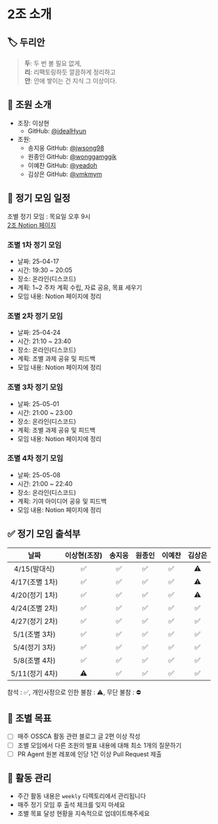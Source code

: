 # 2조 소개

## 🏷️ 두리안
> 
> **두**: 두 번 볼 필요 없게,  
> **리**: 리팩토링하듯 깔끔하게 정리하고  
> **안**: 안에 쌓이는 건 지식 그 이상이다.
> 

## 👥 조원 소개
- 조장: 이상현
  - GitHub: [@idealHyun](https://github.com/idealHyun)
- 조원:
  - 송지웅 GitHub: [@jwsong98](https://github.com/jwsong98)
  - 원종인 GitHub: [@wonggamggik](https://github.com/wonggamggik)
  - 이예찬 GitHub: [@yeadoh](https://github.com/yeadoh)
  - 김상은 GitHub: [@vmkmym](https://github.com/vmkmym)

## 📅 정기 모임 일정
조별 정기 모임 : 목요일 오후 9시   
[2조 Notion 페이지](https://bittersweet-snowman-a04.notion.site/PR-Agent-2025-OSSCA-1d894f06d6d78049b2b6f0d531d5ddf8)   


### 조별 1차 정기 모임
- 날짜: 25-04-17
- 시간: 19:30 ~ 20:05
- 장소: 온라인(디스코드)
- 계획: 1~2 주차 계획 수립, 자료 공유, 목표 세우기
- 모임 내용: Notion 페이지에 정리

### 조별 2차 정기 모임
- 날짜: 25-04-24
- 시간: 21:10 ~ 23:40
- 장소: 온라인(디스코드)
- 계획: 조별 과제 공유 및 피드백
- 모임 내용: Notion 페이지에 정리

### 조별 3차 정기 모임
- 날짜: 25-05-01
- 시간: 21:00 ~ 23:00
- 장소: 온라인(디스코드)
- 계획: 조별 과제 공유 및 피드백
- 모임 내용: Notion 페이지에 정리

### 조별 4차 정기 모임
- 날짜: 25-05-08
- 시간: 21:00 ~ 22:40
- 장소: 온라인(디스코드)
- 계획: 기여 아이디어 공유 및 피드백
- 모임 내용: Notion 페이지에 정리

## ✅ 정기 모임 출석부

|     날짜      | 이상현(조장) | 송지웅 | 원종인 | 이예찬 | 김상은 |
|:-----------:|:-------:|:---:|:---:|:---:|:---:|
|  4/15(발대식)  |  ✅ |  ✅ |  ✅ |  ✅  | ⚠️ |
| 4/17(조별 1차) |  ✅ |  ✅ |  ✅ |  ✅  | ⚠️ |
| 4/20(정기 1차) |  ✅ |  ✅ |  ✅ |  ✅  | ⚠️ |
| 4/24(조별 2차) |  ✅ |  ✅ |  ✅ |  ✅  | ✅ |
| 4/27(정기 2차) |  ✅ |  ✅ |  ✅ |  ✅  | ✅ |
| 5/1(조별 3차) |  ✅ |  ✅ |  ✅ |  ✅  | ✅ |
| 5/4(정기 3차) |  ✅ |  ✅ |  ✅ |  ✅  | ✅ |
| 5/8(조별 4차) |  ✅ |  ✅ |  ✅ |  ✅  | ✅ |
| 5/11(정기 4차) |  ⚠️ |  ✅ |  ✅ |  ✅  | ✅ |

참석 : ✅, 개인사정으로 인한 불참 : ⚠️, 무단 불참 : ⛔
## 🎯 조별 목표
- [ ] 매주 OSSCA 활동 관련 블로그 글 2편 이상 작성
- [ ] 조별 모임에서 다른 조원의 발표 내용에 대해 최소 1개의 질문하기
- [ ] PR Agent 원본 레포에 인당 1건 이상 Pull Request 제출

## 📝 활동 관리
- 주간 활동 내용은 `weekly` 디렉토리에서 관리됩니다
- 매주 정기 모임 후 출석 체크를 잊지 마세요
- 조별 목표 달성 현황을 지속적으로 업데이트해주세요
